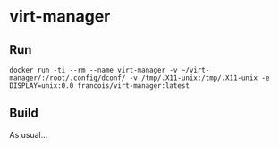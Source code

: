 # virt-manager

## Run
```
docker run -ti --rm --name virt-manager -v ~/virt-manager/:/root/.config/dconf/ -v /tmp/.X11-unix:/tmp/.X11-unix -e DISPLAY=unix:0.0 francois/virt-manager:latest
```

## Build
As usual...

